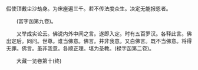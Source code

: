 <!-- { "loadSidebar": true } -->
假使顶戴尘沙劫身。为床座遍三千。若不传法度众生。决定无能报恩者。

　　(富字函第九卷)。

　　又举成实论云。佛说内外中间之言。遂即入定。时有五百罗汉。各释此言。佛出定后。同问。世尊。谁当佛意。佛言。并非我意。又白佛言。既不当佛意。将得无罪。佛言。虽非我意。各顺正理。堪为圣教。(禄字函第二卷)。

　　大藏一览卷第十(终)
